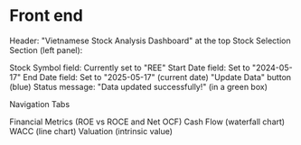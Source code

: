 # Front end
Header: "Vietnamese Stock Analysis Dashboard" at the top
Stock Selection Section (left panel):

Stock Symbol field: Currently set to "REE"
Start Date field: Set to "2024-05-17"
End Date field: Set to "2025-05-17" (current date)
"Update Data" button (blue)
Status message: "Data updated successfully!" (in a green box)


Navigation Tabs 

Financial Metrics (ROE vs ROCE and Net OCF)
Cash Flow (waterfall chart)
WACC (line chart)
Valuation (intrinsic value)